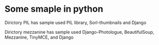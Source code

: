 # Some smaple in python


Dirictory PIL has sample used PIL library, Sorl-thumbnails and Django

Dirictory mezzanine has sample used Django-Photologue, BeautifulSoup, Mezzanine, TinyMCE, and Django
